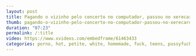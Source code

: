 ```yaml
---
layout: post
title: Pagando o vizinho pelo concerto no computador, passou no xerecard
thumb: pagando-o-vizinho-pelo-concerto-no-computador-passou-no-xerecard
duration: "07:23"
permalink: /:title
video: https://www.xvideos.com/embedframe/61463433
categories: porno, hot, petite, white, homemade, fuck, teens, pussyfucking, couple, puta, perra
---
```

